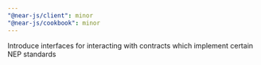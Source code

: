 ```yaml
---
"@near-js/client": minor
"@near-js/cookbook": minor
---
```


Introduce interfaces for interacting with contracts which implement certain NEP standards

